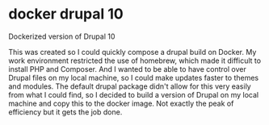 # docker drupal 10
 Dockerized version of Drupal 10

This was created so I could quickly compose a drupal build on Docker. My work environment restricted the use of homebrew, which made it difficult to install PHP and Composer. And I wanted to be able to have control over Drupal files on my local machine, so I could make updates faster to themes and modules. The default drupal package didn't allow for this very easily from what I could find, so I decided to build a version of Drupal on my local machine and copy this to the docker image. Not exactly the peak of efficiency but it gets the job done.
